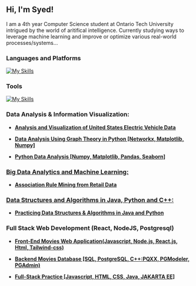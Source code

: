 <h2>Hi, I'm Syed! </h2>
I am a 4th year Computer Science student at Ontario Tech University intrigued by the world of aritifical intelligence. Currently studying ways to leverage machine learning and improve or optimize various real-world processes/systems...

<h3>Languages and Platforms</h3>

[![My Skills](https://skillicons.dev/icons?i=cpp,c,java,clojure,css,html,js,react,tailwind,nodejs,anaconda,py,pytorch,r,latex,md&perline=10)](https://skillicons.dev)

<h3>Tools</h3>

[![My Skills](https://skillicons.dev/icons?i=debian,linux,git,github,npm,postgres,vscode&perline=15)](https://skillicons.dev)


<h3>Data Analysis & Information Visualization:</h3>

  - <b><a href="https://github.com/Syed-A-Naqvi/information_visualization_R/tree/master/assignment">Analysis and Visualization of United States Electric Vehicle Data
    
  - <b><a href="https://github.com/Syed-A-Naqvi/graphTheory_dataAnalysis_python.git">Data Analysis Using Graph Theory in Python [Networkx, Matplotlib, Numpy]
    
  - <b><a href="https://github.com/Syed-A-Naqvi/dataAnalysis_python.git">Python Data Analysis [Numpy, Matplotlib, Pandas, Seaborn]    


<h3>Big Data Analytics and Machine Learning:</h3>

  - <b><a href="https://github.com/Syed-A-Naqvi/retail_data_mining.git">Association Rule Mining from Retail Data    


<h3>Data Structures and Algorithms in Java, Python and C++:</h3>
  
  - <b><a href="https://github.com/Syed-A-Naqvi/dataStructures_and_algorithms.git">Practicing Data Structures & Algorithms in Java and Python</a></b>


<h3>Full Stack Web Development (React, NodeJS, Postgresql)</h3>

  - <b><a href="https://github.com/Syed-A-Naqvi/Frontend_Web_Development.git">Front-End Movies Web Application(Javascript, Node.js, React.js, Html, Tailwind-css)</a></b>

  - <b><a href="https://github.com/Syed-A-Naqvi/postgress_movies_RDBMS.git"> Backend Movies Database [SQL, PostgreSQL, C++:PQXX, PGModeler, PGAdmin)</a></b>

  - <b><a href="https://github.com/Syed-A-Naqvi/fullStack_development.git
"> Full-Stack Practice [Javascript, HTML, CSS, Java, JAKARTA EE] </a></b>     

<!--

Here are some ideas to get you started:

- 🔭 I’m currently working on ...
- 🌱 I’m currently learning ...
- 👯 I’m looking to collaborate on ...
- 🤔 I’m looking for help with ...
- 💬 Ask me about ...
- 📫 How to reach me: ...
- 😄 Pronouns: ...
- ⚡ Fun fact: ...
-->
